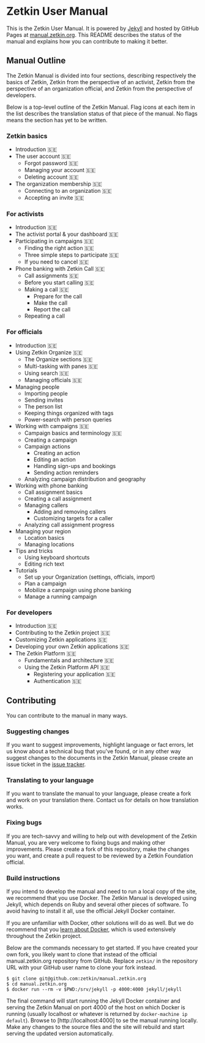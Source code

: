 # Zetkin User Manual
This is the Zetkin User Manual. It is powered by [Jekyll](//jekyllrb.com) and
hosted by GitHub Pages at [manual.zetkin.org](//manual.zetkin.org). This README
describes the status of the manual and explains how you can contribute to making
it better.

## Manual Outline
The Zetkin Manual is divided into four sections, describing respectively the
basics of Zetkin, Zetkin from the perspective of an activist, Zetkin from the
perspective of an organization official, and Zetkin from the perspective of
developers.

Below is a top-level outline of the Zetkin Manual. Flag icons at each item in
the list describes the translation status of that piece of the manual. No flags
means the section has yet to be written.

### Zetkin basics
* Introduction 🇸🇪
* The user account 🇸🇪
    * Forgot password 🇸🇪
    * Managing your account 🇸🇪
    * Deleting account 🇸🇪
* The organization membership 🇸🇪
    * Connecting to an organization 🇸🇪
    * Accepting an invite 🇸🇪

### For activists
* Introduction 🇸🇪
* The activist portal & your dashboard 🇸🇪
* Participating in campaigns 🇸🇪
    * Finding the right action 🇸🇪
    * Three simple steps to participate 🇸🇪
    * If you need to cancel 🇸🇪
* Phone banking with Zetkin Call 🇸🇪
    * Call assignments 🇸🇪
    * Before you start calling 🇸🇪
    * Making a call 🇸🇪
        * Prepare for the call
        * Make the call
        * Report the call
    * Repeating a call

### For officials
* Introduction 🇸🇪
* Using Zetkin Organize 🇸🇪
    * The Organize sections 🇸🇪
    * Multi-tasking with panes 🇸🇪
    * Using search 🇸🇪
    * Managing officials 🇸🇪
* Managing people
    * Importing people
    * Sending invites
    * The person list
    * Keeping things organized with tags
    * Power-search with person queries
* Working with campaigns 🇸🇪
    * Campaign basics and terminology 🇸🇪
    * Creating a campaign
    * Campaign actions
        * Creating an action
        * Editing an action
        * Handling sign-ups and bookings
        * Sending action reminders
    * Analyzing campaign distribution and geography
* Working with phone banking
    * Call assignment basics
    * Creating a call assignment
    * Managing callers
        * Adding and removing callers
        * Customizing targets for a caller
    * Analyzing call assignment progress
* Managing your region
    * Location basics
    * Managing locations
* Tips and tricks
    * Using keyboard shortcuts
    * Editing rich text
* Tutorials
    * Set up your Organization (settings, officials, import)
    * Plan a campaign
    * Mobilize a campaign using phone banking
    * Manage a running campaign

### For developers
* Introduction 🇸🇪
* Contributing to the Zetkin project 🇸🇪
* Customizing Zetkin applications 🇸🇪
* Developing your own Zetkin applications 🇸🇪
* The Zetkin Platform 🇸🇪
    * Fundamentals and architecture 🇸🇪
    * Using the Zetkin Platform API 🇸🇪
        * Registering your application 🇸🇪
        * Authentication 🇸🇪

## Contributing
You can contribute to the manual in many ways.

### Suggesting changes
If you want to suggest improvements, highlight language or fact errors, let us
know about a technical bug that you've found, or in any other way suggest
changes to the documents in the Zetkin Manual, please create an issue ticket in
the [issue tracker](//github.com/zetkin/manual.zetkin.org/issues).

### Translating to your language
If you want to translate the manual to your language, please create a fork and
work on your translation there. Contact us for details on how translation works.

### Fixing bugs
If you are tech-savvy and willing to help out with development of the Zetkin
Manual, you are very welcome to fixing bugs and making other improvements.
Please create a fork of this repository, make the changes you want, and create
a pull request to be reviewed by a Zetkin Foundation official.

### Build instructions
If you intend to develop the manual and need to run a local copy of the site,
we recommend that you use Docker. The Zetkin Manual is developed using Jekyll,
which depends on Ruby and several other pieces of software. To avoid having to
install it all, use the official Jekyll Docker container.

If you are unfamiliar with Docker, other solutions will do as well. But we do
recommend that you [learn about Docker](https://docs.docker.com), which is used
extensively throughout the Zetkin project.

Below are the commands necessary to get started. If you have created your own
fork, you likely want to clone that instead of the official manual.zetkin.org
repository from GitHub. Replace `zetkin/` in the repository URL with your GitHub
user name to clone your fork instead.

```
$ git clone git@github.com:zetkin/manual.zetkin.org
$ cd manual.zetkin.org
$ docker run --rm -v $PWD:/srv/jekyll -p 4000:4000 jekyll/jekyll
```

The final command will start running the Jekyll Docker container and serving
the Zetkin Manual on port 4000 of the host on which Docker is running (usually
localhost or whatever is returned by `docker-machine ip default`). Browse to
[http://localhost:4000] to se the manual running locally. Make any changes to
the source files and the site will rebuild and start serving the updated version
automatically.
